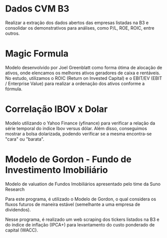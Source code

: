# Dados CVM B3
Realizar a extração dos dados abertos das empresas listadas na B3 e consolidar os demonstrativos para análises, como P/L, ROE, ROIC, entre outros.

# Magic Formula
Modelo desenvolvido por Joel Greenblatt como forma ótima de alocação de ativos, onde elencamos os melhores ativos geradores de caixa e rentáveis. No estudo, utilizamos o ROIC (Return on Invested Capital) e o EBIT/EV (EBIT / Enterprise Value) para realizar a ordenação dos ativos conforme a fórmula.

# Correlação IBOV x Dolar
Modelo utilizando o Yahoo Finance (yfinance) para verificar a relação da série temporal do indice Ibov versus dólar. Além disso, conseguimos mostrar a bolsa dolarizada, podendo verificar se a mesma encontra-se "cara" ou "barata".



# Modelo de Gordon - Fundo de Investimento Imobiliário
Modelo de valuation de Fundos Imobiliários apresentado pelo time da Suno Research

Para este programa, é utilizado o Modelo de Gordon, o qual considera os fluxos futuros de maneira estável (semelhante a uma empresa de dividendos).

Nesse programa, é realizado um web scraping dos tickers listados na B3 e do índice de inflação (IPCA+) para levantamento do custo ponderado de capital (WACC).
